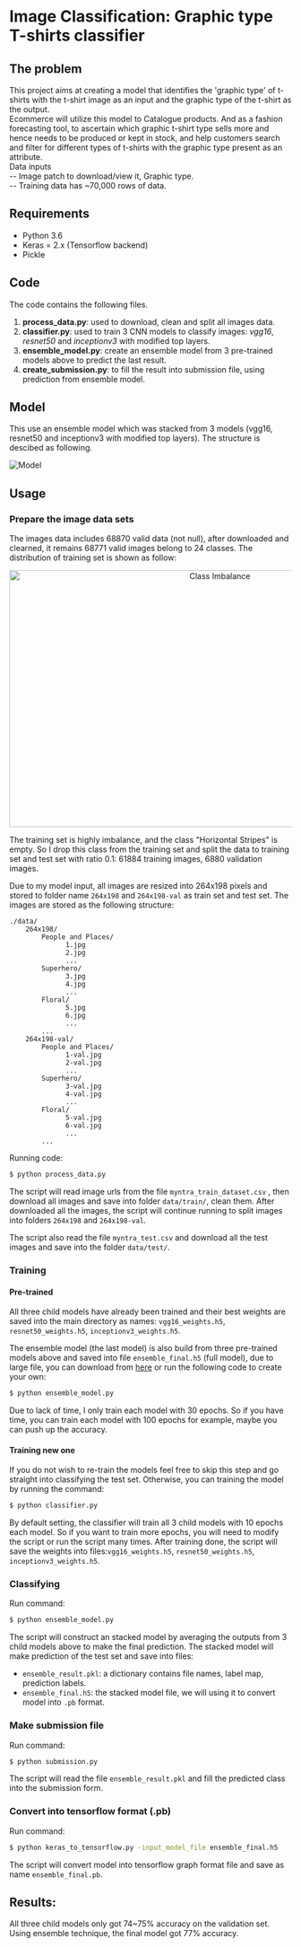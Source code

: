 # Image Classification: Graphic type T-shirts classifier
## The problem  
This project aims at creating a model that identifies the 'graphic type' of t-shirts with the t-shirt image as an input and the graphic type of the t-shirt as the output.  
Ecommerce will utilize this model to Catalogue products. And as a fashion forecasting tool, to ascertain which graphic t-shirt type sells more and hence needs to be produced or kept in stock, and help customers search and filter for different types of t-shirts with the graphic type present as an attribute.  
Data inputs  
-- Image patch to download/view it, Graphic type.  
-- Training data has ~70,000 rows of data.

## Requirements
* Python 3.6
* Keras = 2.x (Tensorflow backend)
* Pickle



## Code
The code contains the following files.

1. __process_data.py__: used to download, clean and split all images data.
2. __classifier.py__: used to train 3 CNN models to classify images: *vgg16*, *resnet50* and *inceptionv3* with modified top layers.
3. __ensemble_model.py__: create an ensemble model from 3 pre-trained models above to predict the last result.
4.  __create_submission.py__: to fill the result into submission file, using prediction from ensemble model.

## Model

This use an ensemble model which was stacked from 3 models (vgg16, resnet50 and inceptionv3 with modified top layers). The structure is descibed as following.

![Model](model_plot.png)

## Usage

### Prepare the image data sets
The images data includes 68870 valid data (not null), after downloaded and clearned, it remains 68771 valid images belong to 24 classes. The distribution of training set is shown as follow:

<p align = "center">
<img align="center" src="class_count.png" alt="Class Imbalance" height="458" width="736" />
</p>

The training set is highly imbalance, and the class "Horizontal Stripes" is empty. So I drop this class from the training set and split the data to training set and test set with ratio 0.1: 61884 training images, 6880 validation images.

Due to my model input, all images are resized into 264x198 pixels and stored to folder name `264x198` and `264x198-val` as train set and test set. The images are stored as the following structure:
```
./data/
	264x198/
		People and Places/
		      1.jpg
		      2.jpg
		      ...
	    Superhero/
		      3.jpg
		      4.jpg
		      ...
	    Floral/
		      5.jpg
		      6.jpg
		      ...
	    ...
	264x198-val/
	    People and Places/
		      1-val.jpg
		      2-val.jpg
		      ...
	    Superhero/
		      3-val.jpg
		      4-val.jpg
		      ...
	    Floral/
		      5-val.jpg
		      6-val.jpg
		      ...
	    ...
```
Running code:
```sh
$ python process_data.py
```
The script will read image urls from the file `myntra_train_dataset.csv` , then download all images and save into folder `data/train/`, clean them. After downloaded all the images, the script will continue running to split images into folders `264x198` and `264x198-val`. 

The script also read the file `myntra_test.csv` and download all the test images and save into the folder `data/test/`.

### Training
#### Pre-trained
All three child models have already been trained and their best weights are saved into the main directory as names: `vgg16_weights.h5`, `resnet50_weights.h5`, `inceptionv3_weights.h5`. 

The ensemble model (the last model) is also build from three pre-trained models above and saved into file `ensemble_final.h5` (full model), due to large file, you can download from [here]() or run the following code to create your own:
```sh
$ python ensemble_model.py
```
Due to lack of time, I only train each model with 30 epochs. So if you have time, you can train each model with 100 epochs for example, maybe you can push up the accuracy.

#### Training new one
If you do not wish to re-train the models feel free to skip this step and go straight into classifying the test set. Otherwise, you can training the model by running the command:
```sh
$ python classifier.py
```
By default setting, the classifier will train all 3 child models with 10 epochs each model. So if you want to train more epochs, you will need to modify the script or run the script many times. After training done, the script will save the weights into files:`vgg16_weights.h5`, `resnet50_weights.h5`, `inceptionv3_weights.h5`.

### Classifying

Run command:
```sh
$ python ensemble_model.py
```
The script will construct an stacked model by averaging the outputs from 3 child models above to make the final prediction. The stacked model will make prediction of the test set and save into files:
* `ensemble_result.pkl`: a dictionary contains file names, label map, prediction labels.
* `ensemble_final.h5`: the stacked model file, we will using it to convert model into `.pb` format.

### Make submission file

Run command:
```sh
$ python submission.py
```
The script will read the file `ensemble_result.pkl` and fill the predicted class into the submission form.

### Convert into tensorflow format (.pb)
Run command:
```sh
$ python keras_to_tensorflow.py -input_model_file ensemble_final.h5
```
The script will convert model into tensorflow graph format file and save as name `ensemble_final.pb`.

## Results:

All three child models only got 74~75% accuracy on the validation set. Using ensemble technique, the final model got 77% accuracy.


